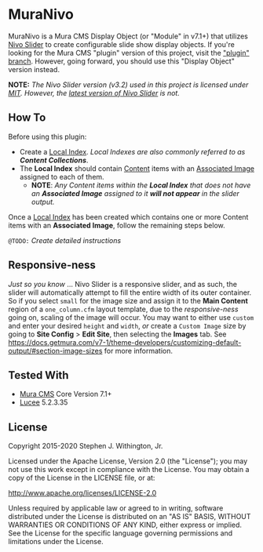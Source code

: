 # MuraNivo

MuraNivo is a Mura CMS Display Object (or "Module" in v7.1+) that utilizes [Nivo Slider](http://nivo.dev7studios.com/) to create configurable slide show display objects. If you're looking for the Mura CMS "plugin" version of this project, visit the ["plugin" branch](https://github.com/stevewithington/MuraNivo/tree/plugin). However, going forward, you should use this "Display Object" version instead.

**NOTE:** *The Nivo Slider version (v3.2) used in this project is licensed under [MIT](http://www.opensource.org/licenses/mit-license.php). However, the [latest version of Nivo Slider](https://themeisle.com/plugins/nivo-slider) is not.*

## How To

Before using this plugin:

* Create a [Local Index](https://docs.getmura.com/v7-1/content-managers/advanced-content/#section-local-indexes). *Local Indexes are also commonly referred to as **Content Collections***.
* The **Local Index** should contain [Content](https://docs.getmura.com/v7-1/content-managers/basic-content/) items with an [Associated Image](https://docs.getmura.com/v7-1/content-managers/basic-content/#section-basic-tab) assigned to each of them.
  * **NOTE**: *Any Content items within the **Local Index** that does not have an **Associated Image** assigned to it **will not appear** in the slider output.*

Once a [Local Index](https://docs.getmura.com/v7-1/content-managers/advanced-content/#section-local-indexes) has been created which contains one or more Content items with an **Associated Image**, follow the remaining steps below.

`@TODO:` *Create detailed instructions*

## Responsive-ness

*Just so you know* ... Nivo Slider is a responsive slider, and as such, the slider will automatically attempt to fill the entire width of its outer container. So if you select `small` for the image size and assign it to the **Main Content** region of a `one_column.cfm` layout template, due to the *responsive-ness* going on, scaling of the image will occur. You may want to either use `custom` and enter your desired `height` and `width`, *or* create a `Custom Image` size by going to **Site Config** > **Edit Site**, then selecting the **Images** tab. See <https://docs.getmura.com/v7-1/theme-developers/customizing-default-output/#section-image-sizes> for more information.

## Tested With

* [Mura CMS](http://www.getmura.com) Core Version 7.1+
* [Lucee](http://lucee.org) 5.2.3.35

## License

Copyright 2015-2020 Stephen J. Withington, Jr.

Licensed under the Apache License, Version 2.0 (the "License"); you may not use this work except in compliance with the License. You may obtain a copy of the License in the LICENSE file, or at:

<http://www.apache.org/licenses/LICENSE-2.0>

Unless required by applicable law or agreed to in writing, software distributed under the License is distributed on an "AS IS" BASIS, WITHOUT WARRANTIES OR CONDITIONS OF ANY KIND, either express or implied. See the License for the specific language governing permissions and limitations under the License.
